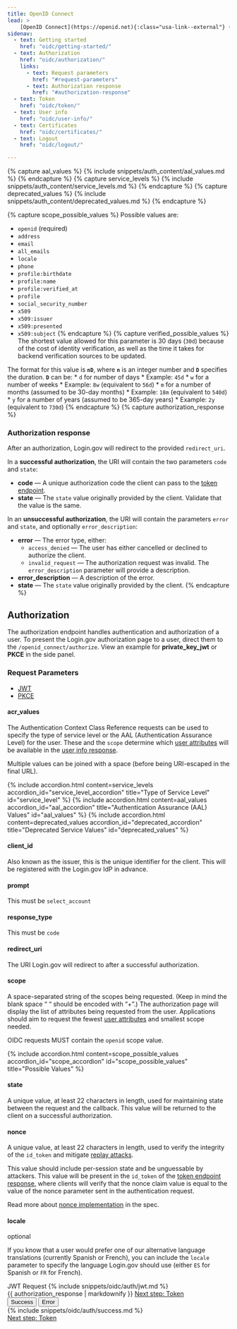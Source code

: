 ```yaml
---
title: OpenID Connect
lead: >
    [OpenID Connect](https://openid.net){:class="usa-link--external"} (OIDC) is a simple identity layer built on top of the OAuth 2.0 protocol. Login.gov supports [version 1.0](https://openid.net/specs/openid-connect-core-1_0.html){:class="usa-link--external"} of the specification and conforms to the [iGov Profile](https://openid.net/wg/igov){:class="usa-link--external"}.
sidenav:
  - text: Getting started
    href: "oidc/getting-started/"
  - text: Authorization
    href: "oidc/authorization/"
    links:
      - text: Request parameters
        href: "#request-parameters"
      - text: Authorization response
        href: "#authorization-response"
  - text: Token
    href: "oidc/token/"
  - text: User info
    href: "oidc/user-info/"
  - text: Certificates
    href: "oidc/certificates/"
  - text: Logout
    href: "oidc/logout/"

---
```

{% capture aal_values %}
 {% include snippets/auth_content/aal_values.md %}
{% endcapture %}
{% capture service_levels %}
 {% include snippets/auth_content/service_levels.md %}
{% endcapture %}
{% capture deprecated_values %}
 {% include snippets/auth_content/deprecated_values.md %}
{% endcapture %}

{% capture scope_possible_values %}
Possible values are:
   - `openid` (required)
   - `address`
   - `email`
   - `all_emails`
   - `locale`
   - `phone`
   - `profile:birthdate`
   - `profile:name`
   - `profile:verified_at`
   - `profile`
   - `social_security_number`
   - `x509`
   - `x509:issuer`
   - `x509:presented`
   - `x509:subject`
{% endcapture %}
{% capture verified_possible_values %}
  The shortest value allowed for this parameter is 30 days (`30d`) because of the cost of identity verification, as well as the time it takes for backend verification sources to be updated.

  The format for this value is **`nD`**, where **`n`** is an integer number and **`D`** specifies the duration. **`D`** can be:
    * `d` for number of days
      * Example: `45d`
    * `w` for a number of weeks
      * Example: `8w` (equivalent to `56d`)
    * `m` for a number of months (assumed to be 30-day months)
      * Example: `18m` (equivalent to `540d`)
    * `y` for a number of years (assumed to be 365-day years)
      * Example: `2y` (equivalent to `730d`)
{% endcapture %}
{% capture authorization_response %}
### Authorization response

After an authorization, Login.gov will redirect to the provided `redirect_uri`.

In a **successful authorization**, the URI will contain the two parameters `code` and `state`:

- **code** — A unique authorization code the client can pass to the [token endpoint](/oidc/token/).
- **state** — The `state` value originally provided by the client. Validate that the value is the same.


In an **unsuccessful authorization**, the URI will contain the parameters `error` and `state`, and optionally `error_description`:

- **error** — The error type, either:
  - `access_denied` — The user has either cancelled or declined to authorize the client.
  - `invalid_request` — The authorization request was invalid. The `error_description` parameter will provide a description.
- **error_description** — A description of the error.
- **state** — The `state` value originally provided by the client.
{% endcapture %}

<div class="grid-row grid-gap">
  <div class="desktop:grid-col-9 mobile:grid-col-full">
    <h2 id="authorization" class="margin-top-neg-1">Authorization</h2>
      <p>
        The authorization endpoint handles authentication and authorization of a user.
        To present the Login.gov authorization page to a user, direct them to the
        <code class="language-plaintext highlighter-rouge">/openid_connect/authorize</code>. View an example for <strong>private_key_jwt</strong> or <strong>PKCE</strong> in the side panel.
      </p>
      <h3 class="margin-top-4" id="request-parameters">Request Parameters</h3>
      <ul class="doc-sub-nav">
        <li id="jwt-nav" class="doc-sub-nav-item code-button__selected margin-left-neg-3">
          <a href="{% link _pages/oidc/authorization.md %}#authorization">JWT</a>
        </li>
        <li id="pkce-nav" class="doc-sub-nav-item margin-left-3">
          <a href="{% link _pages/oidc/authorization/pkce.md %}#authorization">PKCE</a>
        </li>
      </ul>
      <div class="grid-row dev-doc-row">
        <div class="grid-col-5">
          <h4 id="acr_values">acr_values</h4>
        </div>
        <div class="grid-col-7">
          <p>
            The Authentication Context Class Reference requests can be used to specify the type of service level or the AAL (Authentication Assurance Level) for the user. These and the <code class="language-plaintext highlighter-rouge">scope</code> determine which <a class="usa-link" href="{{ '/attributes/' | prepend: site.baseurl }}">user attributes</a> will be available in the <a class="usa-link" href="{{ '/oidc/user-info/#user-info-response' | prepend: site.baseurl }}">user info response</a>.
          </p>
          <p>
            Multiple values can be joined with a space (before being URI-escaped in the final URL).
          </p>
        </div>
      </div>
      <div class="grid-row dev-doc-row">
        <dl class="usa-accordion">
          {% include accordion.html content=service_levels accordion_id="service_level_accordion"  title="Type of Service Level" id="service_level" %}
          {% include accordion.html content=aal_values accordion_id="aal_accordion" title="Authentication Assurance (AAL) Values" id="aal_values" %}
          {% include accordion.html content=deprecated_values accordion_id="deprecated_accordion" title="Deprecated Service Values" id="deprecated_values" %}
        </dl>
      </div>
      <div class="grid-row dev-doc-row">
        <div class="grid-col-5">
          <h4>client_id</h4>
        </div>
        <div class="grid-col-7">
          <p>Also known as the issuer, this is the unique identifier for the client. This will be registered with the Login.gov IdP in advance.</p>
        </div>
      </div>
      <div class="grid-row dev-doc-row">
        <div class="grid-col-5">
          <h4 id="prompt">prompt</h4>
        </div>
        <div class="grid-col-7">
          <p>This must be <code class="language-plaintext highlighter-rouge">select_account</code></p>
        </div>
      </div>
      <div class="grid-row dev-doc-row">
        <div class="grid-col-5">
          <h4 class="clearfix">response_type</h4>
        </div>
        <div class="grid-col-7">
          <p>This must be <code class="language-plaintext highlighter-rouge">code</code></p>
        </div>
      </div>
      <div class="grid-row dev-doc-row">
        <div class="grid-col-5">
          <h4 class="clearfix">redirect_uri</h4>
        </div>
        <div class="grid-col-7">
          <p>The URI Login.gov will redirect to after a successful authorization.</p>
        </div>
      </div>
      <div class="dev-doc-row">
        <div class="grid-row">
          <div class="grid-col-5">
            <h4 class="clearfix">scope</h4>
          </div>
          <div class="grid-col-7">
            <p>A space-separated string of the scopes being requested. (Keep in mind the blank space “ “ should be encoded with “+”.) The authorization page will display the list of attributes being requested from the user. Applications should aim to request the fewest <a class="usa-link" href="{{ '/attributes/' | prepend: site.baseurl }}">user attributes</a> and smallest scope needed.</p>
            <p>OIDC requests MUST contain the <code>openid</code> scope value.</p>          
          </div>
        </div>
        <div class="grid-row">
          <dl class="usa-accordion padding-top-2">
            {% include accordion.html content=scope_possible_values accordion_id="scope_accordion" id="scope_possible_values" title="Possible Values" %}
          </dl>
        </div>
      </div>
      <div class="dev-doc-row">
        <div class="grid-row">
          <div class="grid-col-5">
            <h4 class="clearfix">state</h4>
          </div>
          <div class="grid-col-7">
            <p>A unique value, at least 22 characters in length, used for maintaining state between the request and the callback. This value will be returned to the client on a successful authorization.</p>
          </div>
        </div>
      </div>
      <div class="dev-doc-row">
        <div class="grid-row">
          <div class="grid-col-5">
            <h4 class="clearfix">nonce</h4>
          </div>
          <div class="grid-col-7">
            <p>A unique value, at least 22 characters in length, used to verify the integrity
            of the <code class="language-plaintext highlighter-rouge">id_token</code> and mitigate
            <a class="usa-link usa-link usa-link--external" href="https://en.wikipedia.org/wiki/Replay_attack">replay attacks</a>.</p>
            <p>This value should include per-session state and be unguessable by attackers. This value will be present in the
            <code class="language-plaintext highlighter-rouge">id_token</code> of the <a class="usa-link" href="{{ '/oidc/token/#token-response' | prepend: site.baseurl }}">token endpoint response</a>,
            where clients will verify that the nonce claim value is equal to the value of the nonce parameter sent in the authentication request.</p>
            <p> Read more about <a class="usa-link usa-link--external" href="https://openid.net/specs/openid-connect-core-1_0.html#NonceNotes">nonce implementation</a> in the spec.</p>
          </div>
        </div>
      </div>
      <div class="dev-doc-row">
        <div class="grid-row">
          <div class="grid-col-5">
            <h4 class="clearfix">locale</h4><span class="float-left text-italic">optional</span>
          </div>
          <div class="grid-col-7">
            <p>If you know that a user would prefer one of our alternative language translations (currently Spanish or French), you can include the <code class="language-plaintext highlighter-rouge">locale</code> parameter to specify the language Login.gov should use (either <code class="text-lowercase">ES</code> for Spanish or <code class="text-lowercase">FR</code> for French).</p>
          </div>
        </div>
      </div>
    </div>
    <div class="usa-layout-docs__main code-snippet-column desktop:grid-col-3">
      <section id="jwt" class="code-snippet-section">
        <span class="code-button code-button__selected margin-left-2">JWT Request</span>
        {% include snippets/oidc/auth/jwt.md %}
      </section>
    </div>
  </div>
  <div class="grid-row grid-gap">
    <div class="desktop:grid-col-9 mobile:grid-col-full">
      {{ authorization_response | markdownify }}
      <a href="{{ '/oidc/token/' | prepend: site.baseurl }}" class="usa-link margin-top-4 mobile:display-none desktop:display-block">Next step: Token</a>
    </div>
    <div class="usa-layout-docs__main code-snippet-column desktop:grid-col-3">
      <div class="margin-top-2 position-relative z-index-1">
        <button id="oidc_auth_tab1_button" data-selector="oidc_auth" class="code-button code-button__selected margin-left-2">Success</button>
        <button id="oidc_auth_tab2_button" data-selector="oidc_auth" class="code-button margin-left-2">Error</button>
        <section id="oidc_auth_tab1">
          {% include snippets/oidc/auth/success.md %}
        </section>
        <section id="oidc_auth_tab2" hidden>
          {% include snippets/oidc/auth/failure.md %}
        </section>
      </div>
    </div>
    <a href="{{ '/oidc/token/' | prepend: site.baseurl }}" class="usa-link mobile:display-block desktop:display-none margin-top-2">Next step: Token</a>
  </div>
</div>
